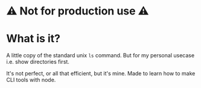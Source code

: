 # ⚠️ Not for production use ⚠️

# What is it?
A little copy of the standard unix `ls` command. But for my personal usecase i.e. show directories first.

It's not perfect, or all that efficient, but it's mine. Made to learn how to make CLI tools with node.
